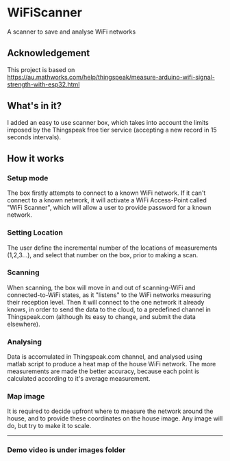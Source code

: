 # WiFiScanner
A scanner to save and analyse WiFi networks

## Acknowledgement
This project is based on https://au.mathworks.com/help/thingspeak/measure-arduino-wifi-signal-strength-with-esp32.html

## What's in it?
I added an easy to use scanner box, which takes into account the limits imposed by the Thingspeak free tier service (accepting a new record in 15 seconds intervals). 

## How it works
### Setup mode
The box firstly attempts to connect to a known WiFi network. If it can't connect to a known network, it will activate a WiFi Access-Point called "WiFi Scanner", which will allow a user to provide password for a known network.
### Setting Location
The user define the incremental number of the locations of measurements (1,2,3...), and select that number on the box, prior to making a scan.
### Scanning 
When scanning, the box will move in and out of scanning-WiFi and connected-to-WiFi states, as it "listens" to the WiFi networks measuring their reception level. Then it will connect to the one network it already knows, in order to send the data to the cloud, to a predefined channel in Thingspeak.com (although its easy to change, and submit the data elsewhere).
### Analysing
Data is accomulated in Thingspeak.com channel, and analysed using matlab script to produce a heat map of the house WiFi network. 
The more measurements are made the better accuracy, because each point is calculated according to it's average measurement.
### Map image
It is required to decide upfront where to measure the network around the house, and to provide these coordinates on the house image. Any image will do, but try to make it to scale.

---
### Demo video is under images folder


